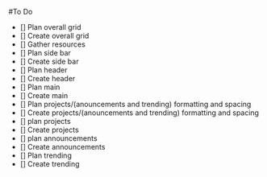 #To Do
- [] Plan overall grid 
- [] Create overall grid
- [] Gather resources 
- [] Plan side bar
- [] Create side bar
- [] Plan header
- [] Create header
- [] Plan main
- [] Create main
- [] Plan projects/(anouncements and trending) formatting and spacing
- [] Create projects/(anouncements and trending) formatting and spacing
- [] plan projects
- [] Create projects
- [] plan announcements
- [] Create announcements
- [] Plan trending
- [] Create trending
